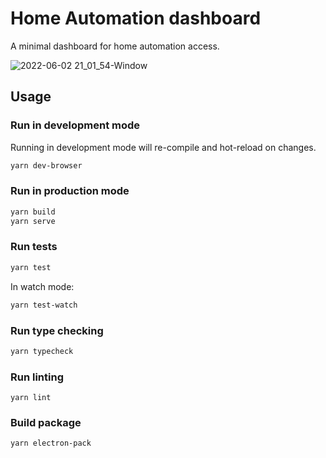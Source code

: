# Home Automation dashboard

A minimal dashboard for home automation access.

![2022-06-02 21_01_54-Window](https://user-images.githubusercontent.com/22929669/171615929-227e4561-4d1c-4b27-941c-a55a933e3490.png)

## Usage

### Run in development mode

Running in development mode will re-compile and hot-reload on changes.

```bash
yarn dev-browser
```

### Run in production mode

```bash
yarn build
yarn serve
```

### Run tests

```bash
yarn test
```

In watch mode:

```bash
yarn test-watch
```

### Run type checking

```bash
yarn typecheck
```

### Run linting

```
yarn lint
```

### Build package

```
yarn electron-pack
```